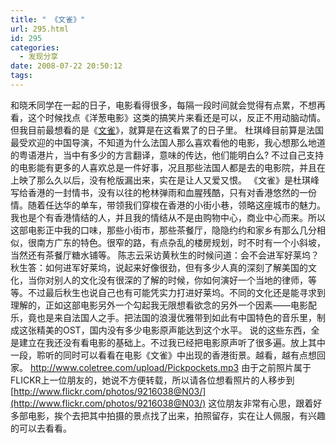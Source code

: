 ```yaml
---
title: " 《文雀》"
url: 295.html
id: 295
categories:
  - 发现分享
date: 2008-07-22 20:50:12
tags:
---
```


和晓禾同学在一起的日子，电影看得很多，每隔一段时间就会觉得有点累，不想再看，这个时候找点《洋葱电影》这类的搞笑片来看还是可以，反正不用动脑动情。但我目前最想看的是《[文雀](http://www.douban.com/subject/2976123/?i=0)》，就算是在这看累了的日子里。 杜琪峰目前算是法国最受欢迎的中国导演，不知道为什么法国人那么喜欢看他的电影，我心想那么地道的粤语港片，当中有多少的方言翻译，意味的传达，他们能明白么? 不过自己支持的电影能有更多的人喜欢总是一件好事，况且那些法国人都是去的电影院，并且在上映了那么久以后，没有枪版漏出来，实在是让人又爱又恨。 《文雀》是杜琪峰写给香港的一封情书，没有以往的枪林弹雨和血腥残酷，只有对香港悠然的一份情。随着任达华的单车，带领我们穿梭在香港的小街小巷，领略这座城市的魅力。我也是个有香港情结的人，并且我的情结从不是由购物中心，商业中心而来。所以这部电影正中我的口味，那些小街市，那些茶餐厅，隐隐约约和家乡有那么几分相似，很南方广东的特色。很窄的路，有点杂乱的楼房规划，时不时有一个小斜坡，当然还有茶餐厅糖水铺等。 陈志云采访黄秋生的时候问道：会不会进军好莱坞？秋生答：如何进军好莱坞，说起来好像很劲，但有多少人真的深刻了解美国的文化，当你对别人的文化没有很深的了解的时候，你如何演好一个当地的律师，等等。不过最后秋生也说自己也有可能凭实力打进好莱坞。不同的文化还是能寻求到理解的，正如这部电影另外一个勾起我无限想看欲念的另外一个因素——电影配乐，竟也是来自法国人之手。把法国的浪漫优雅带到如此有中国特色的音乐里，制成这张精美的OST，国内没有多少电影原声能达到这个水平。 说的这些东西，全是建立在我还没有看电影的基础上。不过我已经把电影原声听了很多遍。放上其中一段，聆听的同时可以看看在电影《文雀》中出现的香港街景。越看，越有点想回家。 http://www.coletree.com/upload/Pickpockets.mp3 由于之前照片属于FLICKR上一位朋友的，她说不方便转载，所以请各位想看照片的人移步到[http://www.flickr.com/photos/9216038@N03/](http://www.flickr.com/photos/9216038@N03/) 这位朋友非常有心思，跟着好多部电影，挨个去把其中拍摄的景点找了出来，拍照留存，实在让人佩服，有兴趣的可以去看看。